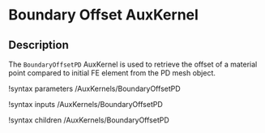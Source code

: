# Boundary Offset AuxKernel

## Description

The `BoundaryOffsetPD` AuxKernel is used to retrieve the offset of a material point compared to initial FE element from the PD mesh object.

!syntax parameters /AuxKernels/BoundaryOffsetPD

!syntax inputs /AuxKernels/BoundaryOffsetPD

!syntax children /AuxKernels/BoundaryOffsetPD
